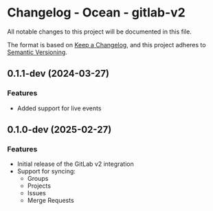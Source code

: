 # Changelog - Ocean - gitlab-v2

All notable changes to this project will be documented in this file.

The format is based on [Keep a Changelog](https://keepachangelog.com/en/1.0.0/),
and this project adheres to [Semantic Versioning](https://semver.org/spec/v2.0.0.html).

<!-- towncrier release notes start -->

## 0.1.1-dev (2024-03-27)


### Features

- Added support for live events


## 0.1.0-dev (2025-02-27)

### Features

- Initial release of the GitLab v2 integration
- Support for syncing:
  - Groups
  - Projects
  - Issues
  - Merge Requests
